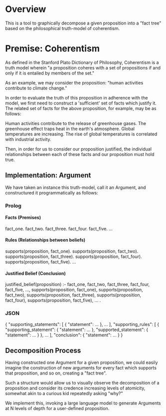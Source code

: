 # Overview

This is a tool to graphically decompose a given proposition into a "fact tree" based on the philosophical truth-model of coherentism.

# Premise: Coherentism

As defined in the Stanford Plato Dictionary of Philosophy, Coherentism is a truth model wherein "a proposition coheres with a set of propositions if and only if it is entailed by members of the set."

As an example, we may consider the proposition: "human activities contribute to climate change."

In order to evaluate the truth of this proposition in adherence with the model, we first need to construct a 'sufficient' set of facts which justify it. The related set of facts for the above proposition, for example, may be as follows:

Human activities contribute to the release of greenhouse gases.
The greenhouse effect traps heat in the earth's atmosphere.
Global temperatures are increasing.
The rise of global temperatures is correlated with industrial activity.

Then, in order for us to consider our proposition justified, the individual relationships between each of these facts and our proposition must hold true.  

## Implementation: Argument

We have taken an instance this truth-model, call it an Argument, and constructured it programmatically as follows:

### Prolog

#### Facts (Premises)
fact_one.
fact_two.
fact_three.
fact_four.
fact_five.
...

#### Rules (Relationships between beliefs)
supports(proposition, fact_one).
supports(proposition, fact_two).
supports(proposition, fact_three).
supports(proposition, fact_four).
supports(proposition, fact_five).
...

#### Justified Belief (Conclusion)
justified_belief(proposition) :-
    fact_one,
    fact_two,
    fact_three,
    fact_four,
    fact_five,
    ...,
    supports(proposition, fact_one),
    supports(proposition, fact_two),
    supports(proposition, fact_three),
    supports(proposition, fact_four),
    supports(proposition, fact_five),
    ... .

### JSON

{
  "supporting_statements": [
    {
      "statement": 
      ...
    },
    ...
  ],
  "supporting_rules": [
    {
      "supporting_statement": {
        "statement": 
        ...
      },
      "supported_statement": {
        "statement": 
        ...
      }
    },
    ...
  ],
  "conclusion": { 
    "statement": 
    ...
  }
}

## Decomposition Process

Having constructed one Argument for a given proposition, we could easily imagine the construction of new arguments for every fact which supports that proposition, and so on, creating a "fact tree". 

Such a structure would allow us to visually observe the decomposition of a proposition and consider its credence increasing levels of atomicity, somewhat akin to a curious kid repeatedly asking "why?"

We implement this, invoking a large language model to generate Arguments at N levels of depth for a user-defined proposition.
